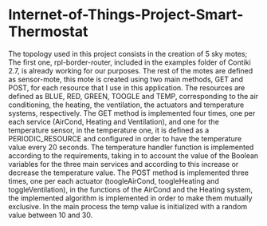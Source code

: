 # Internet-of-Things-Project-Smart-Thermostat
The topology used in this project consists in the creation of 5 sky motes; The first one, rpl-border-router, included in the examples folder of Contiki 2.7, is already working for our purposes. The rest of the motes are defined as sensor-mote, this mote is created using two main methods, GET and POST, for each resource that I use in this application. The resources are defined as BLUE, RED, GREEN, TOOGLE and TEMP, corresponding to the air conditioning, the heating, the ventilation, the actuators and temperature systems, respectively. The GET method is implemented four times, one per each service (AirCond, Heating and Ventilation), and one for the temperature sensor, in the temperature one, it is defined as a PERIODIC_RESOURCE and configured in order to have the temperature value every 20 seconds. The temperature handler function is implemented according to the requirements, taking in to account the value of the Boolean variables for the three main services and according to this increase or decrease the temperature value. The POST method is implemented three times, one per each actuator (toogleAirCond, toogleHeating and toggleVentilation), in the functions of the AirCond and the Heating system, the implemented algorithm is implemented in order to make them mutually exclusive. In the main process the temp value is initialized with a random value between 10 and 30.
